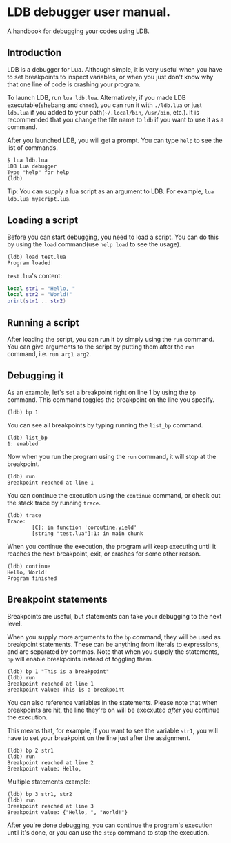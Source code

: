 # LDB debugger user manual.
A handbook for debugging your codes using LDB.

## Introduction
LDB is a debugger for Lua. Although simple, it is very useful when you have to set breakpoints to inspect variables, or when you just don't know why that one line of code is crashing your program.

To launch LDB, run `lua ldb.lua`. Alternatively, if you made LDB executable(shebang and `chmod`), you can run it with `./ldb.lua` or just `ldb.lua` if you added to your path(`~/.local/bin`, `/usr/bin`, etc.). It is recommended that you change the file name to `ldb` if you want to use it as a command.

After you launched LDB, you will get a prompt. You can type `help` to see the list of commands.

```
$ lua ldb.lua 
LDB Lua debugger
Type "help" for help
(ldb) 
```

Tip: You can supply a lua script as an argument to LDB. For example, `lua ldb.lua myscript.lua`.

## Loading a script
Before you can start debugging, you need to load a script. You can do this by using the `load` command(use `help load` to see the usage).

```
(ldb) load test.lua
Program loaded
```

`test.lua`'s content:

```lua
local str1 = "Hello, "
local str2 = "World!"
print(str1 .. str2)
```

## Running a script
After loading the script, you can run it by simply using the `run` command. You can give arguments to the script by putting  them after the `run` command, i.e. `run arg1 arg2`.

## Debugging it
As an example, let's set a breakpoint right on line 1 by using the `bp` command. This command toggles the breakpoint on the line you specify.

```
(ldb) bp 1
```

You can see all breakpoints by typing running the `list_bp` command.

```
(ldb) list_bp
1: enabled
```

Now when you run the program using the `run` command, it will stop at the breakpoint.

```
(ldb) run
Breakpoint reached at line 1
```

You can continue the execution using the `continue` command, or check out the stack trace by running `trace`.

```
(ldb) trace
Trace:
        [C]: in function 'coroutine.yield'
        [string "test.lua"]:1: in main chunk
```

When you continue the execution, the program will keep executing until it reaches the next breakpoint, exit, or crashes for some other reason.

```
(ldb) continue
Hello, World!
Program finished
```

## Breakpoint statements
Breakpoints are useful, but statements can take your debugging to the next level.

When you supply more arguments to the `bp` command, they will be used as breakpoint statements. These can be anything from literals to expressions, and are separated by commas. Note that when you supply the statements, `bp` will enable breakpoints instead of toggling them.

```
(ldb) bp 1 "This is a breakpoint"
(ldb) run
Breakpoint reached at line 1
Breakpoint value: This is a breakpoint
```

You can also reference variables in the statements. Please note that when breakpoints are hit, the line they're on will be execxuted *after* you continue the execution.

This means that, for example, if you want to see the variable `str1`, you will have to set your breakpoint on the line just after the assignment.

```
(ldb) bp 2 str1
(ldb) run
Breakpoint reached at line 2
Breakpoint value: Hello, 
```

Multiple statements example:

```
(ldb) bp 3 str1, str2
(ldb) run
Breakpoint reached at line 3
Breakpoint value: {"Hello, ", "World!"}
```

After you're done debugging, you can continue the program's execution until it's done, or you can use the `stop` command to stop the execution.
